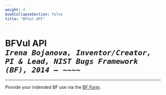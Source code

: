 ```yaml
---
weight: 4
bookCollapseSection: false
title: "BFVul API"
---
```


<!-- Google tag (gtag.js) -->
<script async src="https://www.googletagmanager.com/gtag/js?id=G-PJ364XPP9F"></script>
<script>
  window.dataLayer = window.dataLayer || [];
  function gtag(){dataLayer.push(arguments);}
  gtag('js', new Date());

  gtag('config', 'G-PJ364XPP9F');
</script>

# BFVul API <br/>_`Irena Bojanova, Inventor/Creator, PI & Lead, NIST Bugs Framework (BF), 2014 – ~~~~`_

______________________________________
Provide your indended BF use via the [BF Form](https://forms.gle/SRZyva5Vn1i4dQQ2A).
